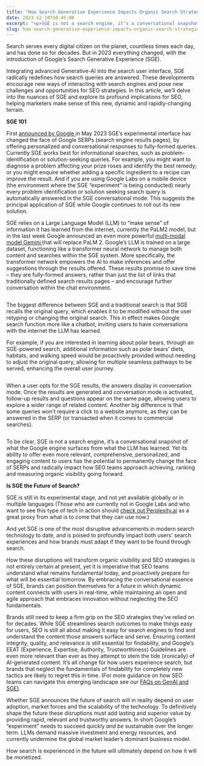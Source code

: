 ```yaml
---
title: "How Search Generative Experience Impacts Organic Search Strategies"
date: 2023-12-18T10:45:00
excerpt: "<p>SGE is not a search engine, it’s a conversational snapshot of what the Google engine surfaces from what the LLM has learned. Yet its ability to offer even more relevant, comprehensive, personalized, and engaging content to users has the potential to permanently change the face of SERPs and radically impact how SEO teams approach achieving, ranking and measuring organic visibility going forward.</p>"
slug: how-search-generative-experience-impacts-organic-search-strategies
---
```



<p>Search serves every digital citizen on the planet, countless times each day, and has done so for decades. But in 2023 everything changed, with the introduction of Google’s Search Generative Experience (SGE).&nbsp;</p>



<p>Integrating advanced Generative-AI into the search user interface, SGE radically redefines how search queries are answered. These developments encourage new ways of interacting with search engines and pose new challenges and opportunities for SEO strategies. In this article, we&#8217;ll delve into the nuances of SGE and explore its profound implications for SEO, helping marketers make sense of this new, dynamic and rapidly-changing terrain.</p>



<p><strong>SGE 101</strong></p>



<p>First <a href="https://blog.google/technology/developers/io-2023/">announced by Google </a>in May 2023 SGE’s experimental interface has changed the face of Google SERPs (search engine results pages), by offering personalized and conversational responses to fully-formed queries. Currently SGE works best for informational searches, such as problem-identification or solution-seeking queries. For example, you might want to diagnose a problem affecting your prize roses and identify the best remedy; or you might enquire whether adding a specific ingredient to a recipe can improve the result. And if you are using Google Labs on a mobile device (the environment where the SGE “experiment” is being conducted) nearly every problem identification or solution seeking search query is automatically answered in the SGE conversational mode. This suggests the principal application of SGE while Google continues to roll out its new solution.&nbsp;</p>



<p>SGE relies on a Large Language Model (LLM) to “make sense” of information it has learned from the internet, currently the PaLM2 model, but in the last week Google announced an even more powerful <a href="https://youtu.be/UIZAiXYceBI?feature=shared&amp;t=19.">multi-modal model Gemini </a>that will replace PaLM 2. Google’s LLM is trained on a large dataset, functioning like a transformer neural network to manage both content and searches within the SGE system. More specifically, the transformer network empowers the AI to make inferences and offer suggestions through the results offered. These results promise to save time &#8211; they are fully-formed answers, rather than just the list of links that traditionally defined search results pages &#8211; and encourage further conversation within the chat environment. </p>



<figure class="wp-block-image"><img decoding="async" src="https://lh7-us.googleusercontent.com/hsDmq7eBFs5GXyTUkDDUqi89Qup2-lvHMnqXUX8fbDY0uuvvGLjxfGXFjrlNFH7pCtwL1FtTe9pz-01nPg4Wi-KtFZxsJRUfkkIockTN2B0LzlAXgcYlOKlq20BGqnV7ooPp4f5lq0cys4pr4emi8VU" alt=""/></figure>



<p>The biggest difference between SGE and a traditional search is that SGE recalls the original query, which enables it to be modified without the user retyping or changing the original search. This in effect makes Google search function more like a chatbot, inviting users to have conversations with the internet the LLM has learned.&nbsp;</p>



<p>For example, if you are interested in learning about polar bears, through an SGE-powered search, additional information such as polar bears&#8217; diets, habitats, and walking speed would be proactively provided without needing to adjust the original query, allowing for multiple seamless pathways to be served, enhancing the overall user journey.&nbsp;</p>



<figure class="wp-block-image"><img decoding="async" src="https://lh7-us.googleusercontent.com/PoIKnPNUQoAX-TXs0suoMw1XIKA4l_C7BPdXAHIsj3-GVpreSWVQvu3ShZPi1kE2hpl7cG3hmm2Jzjf0n74vDRpTjSqO2NyjVtdN4ePHZ1jkRopYJyav6Z30hDedu-iSX36uaXMwE_IdUW0JI8QJjII" alt=""/></figure>



<p>When a user opts for the SGE results, the answers display in conversation mode. Once the results are generated and conversation mode is activated, follow-up results and questions appear on the same page, allowing users to explore a wider range of related content. Another big difference is that some queries won’t require a click to a website anymore, as they can be answered in the SERP (or transacted when it comes to commercial searches).&nbsp;</p>



<figure class="wp-block-image"><img decoding="async" src="https://lh7-us.googleusercontent.com/QUqO7AualZP3LJ8TNbG_U4Cq2f6f19-nkUgix6X2k0LokdxuIjJbQZgpuWcklazBOjjoqUXlHsvSwlRDjfLbkARrj5OnBR9TI5rAlqE_Fm6OBULL6WLPQ03xAgMQE7gZ2lyarRKX1PP8Aae8RR5QPSY" alt=""/></figure>



<p>To be clear, SGE is not a search engine, it’s a conversational snapshot of what the Google engine surfaces from what the LLM has learned. Yet its ability to offer even more relevant, comprehensive, personalized, and engaging content to users has the potential to permanently change the face of SERPs and radically impact how SEO teams approach achieving, ranking and measuring organic visibility going forward.</p>



<p><strong>Is SGE the Future of Search?&nbsp;</strong></p>



<p>SGE is still in its experimental stage, and not yet available globally or in multiple languages (Those who are currently not in Google Labs and who want to see this type of tech in action should <a href="https://www.perplexity.ai/">check out Perplexity.ai</a> as a great proxy from what is to come that they can use now.)</p>



<p>And yet SGE is one of the most disruptive advancements in modern search technology to date, and is poised to profoundly impact both users’ search experiences and how brands must adapt if they want to be found through search.&nbsp;</p>



<p>How these disruptions will transform organic visibility and SEO strategies is not entirely certain at present, yet it is imperative that SEO teams understand what remains fundamental today, and proactively prepare for what will be essential tomorrow. By embracing the conversational essence of SGE, brands can position themselves for a future in which dynamic content connects with users in real-time, while maintaining an open and agile approach that embraces innovation without neglecting the SEO fundamentals.&nbsp;</p>



<p>Brands still need to keep a firm grip on the SEO strategies they’ve relied on for decades. While SGE streamlines search outcomes to make things easy for users, SEO is still all about making it easy for search engines to find and understand the content those answers surface and serve. Ensuring content integrity, quality, and relevance is still essential for findability, and Google’s EEAT (Experience, Expertise, Authority, Trustworthiness) Guidelines are even more relevant than ever as they attempt to stem the tide (ironically) of AI-generated content. It’s all change for how users experience search, but brands that neglect the fundamentals of findability for completely new tactics are likely to regret this in time. (For more guidance on how SEO teams can navigate this emerging landscape see our <a href="https://www.botify.com/blog/genai-sge-navigating-the-future-of-organic-search">FAQs on GenAI and SGE)</a>.&nbsp;</p>



<p>Whether SGE announces the future of search will in reality depend on user adoption, market forces and the scalability of the technology. To definitively shape the future these disruptions must add lasting and superior value by providing rapid, relevant and trustworthy answers. In short Google’s “experiment” needs to succeed quickly <em>and be</em> sustainable over the longer term. LLMs demand massive investment and energy resources, and currently undermine the global market leader’s dominant business model.&nbsp;</p>



<p>How search is experienced in the future will ultimately depend on how it will be monetized.&nbsp;</p>

